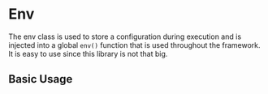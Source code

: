 # Env
The env class is used to store a configuration during execution and is injected into a global `env()` function that is used throughout the framework. It is easy to use since this library is not that big.
## Basic Usage

